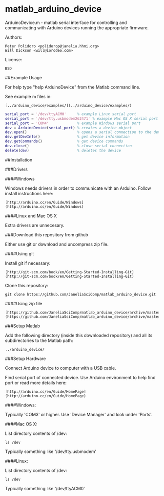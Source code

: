 matlab_arduino_device
=====================

ArduinoDevice.m - matlab serial interface for controlling and
communicating with Arduino devices running the appropriate firmware.

Authors:

    Peter Polidoro <polidorop@janelia.hhmi.org>
    Will Dickson <will@iorodeo.com>

License:

    BSD

##Example Usage

For help type "help ArduinoDevice" from the Matlab command line.

See example m files in:

    [../arduino_device/examples/](../arduino_device/examples/)

```matlab
serial_port = '/dev/ttyACM0'     % example Linux serial port
serial_port = '/dev/tty.usbmodem262471' % example Mac OS X serial port
serial_port = 'COM4'             % example Windows serial port
dev = ArduinoDevice(serial_port) % creates a device object
dev.open()                       % opens a serial connection to the device
dev.getDevInfo()                 % get device information
dev.getCommands()                % get device commands
dev.close()                      % close serial connection
delete(dev)                      % deletes the device
```

##Installation

###Drivers

####Windows

Windows needs drivers in order to communicate with an
Arduino. Follow install instructions here:

    [http://arduino.cc/en/Guide/Windows](http://arduino.cc/en/Guide/Windows)

####Linux and Mac OS X

Extra drivers are unnecesary.

###Download this repository from github

Either use git or download and uncompress zip file.

####Using git

Install git if necessary:

    [http://git-scm.com/book/en/Getting-Started-Installing-Git](http://git-scm.com/book/en/Getting-Started-Installing-Git)

Clone this repository:

```shell
git clone https://github.com/JaneliaSciComp/matlab_arduino_device.git
```

####Using zip file

    [https://github.com/JaneliaSciComp/matlab_arduino_device/archive/master.zip](https://github.com/JaneliaSciComp/matlab_arduino_device/archive/master.zip)

###Setup Matlab

Add the following directory (inside this downloaded repository) and all
its subdirectories to the Matlab path:

    ../arduino_device/

###Setup Hardware

Connect Arduino device to computer with a USB cable.

Find serial port of connected device. Use Arduino environment to help
find port or read more details here:

    [http://arduino.cc/en/Guide/HomePage](http://arduino.cc/en/Guide/HomePage)

####Windows:

Typically 'COM3' or higher. Use 'Device Manager' and look under
'Ports'.

####Mac OS X:

List directory contents of /dev:

```shell
ls /dev
```

Typically something like '/dev/tty.usbmodem'

####Linux:

List directory contents of /dev:

```shell
ls /dev
```

Typically something like '/dev/ttyACM0'

